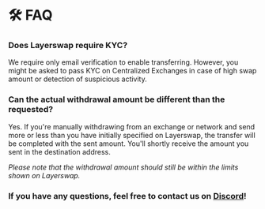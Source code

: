 # 🛠 FAQ

### Does Layerswap require KYC?&#x20;

We require only email verification to enable transferring. However, you might be asked to pass KYC on Centralized Exchanges in case of high swap amount or detection of suspicious activity.

### Can the actual withdrawal amount be different than the requested?

Yes. If you're manually withdrawing from an exchange or network and send more or less than you have initially specified on Layerswap, the transfer will be completed with the sent amount. You'll shortly receive the amount you sent in the destination address.

_Please note that the withdrawal amount should still be within the limits shown on Layerswap._&#x20;

### If you have any questions, feel free to contact us on [Discord](https://discord.gg/layerswap)!
